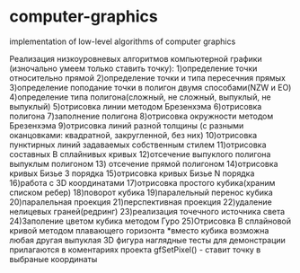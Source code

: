 # computer-graphics
implementation of low-level algorithms of computer graphics

Реализация низкоуровневых алгоритмов компьютерной графики (изночально умеем только ставить точку):
1)определение точки относительно прямой
2)определение точки и типа пересечния прямых
3)определение поподание точки в полигон двумя способами(NZW и EO)
4)определение типа полигона(сложный, не сложный, выпуклый, не выпуклый)
5)отрисовка линии методом Брезенхэма
6)отрисовка полигона
7)заполнение полигона
8)отрисовка окружности методом Брезенхэма
9)отрисовка линий разной толщины (с разными оканцовками: квадратной, закругленной, без них)
10)отрисовка пунктирных линий задаваемых собственным стилем
11)отрисовка составных B сплайнивых кривых
12)отсечение выпуклого полигона выпуклым полигоном
13) отсечение прямой полигоном
14)отрисовка кривых Бизье 3 порядка
15)отрисовка кривых Бизье N порядка
16)работа с 3D координатами
17)отрисовка простого кубика(храним списком ребер)
18)поворот кубика
19)паралельный перенос кубика
20)паралельная проекция
21)перспективная проекция
22)удаление нелицевых граней(редринг)
23)реализация точечного источника света
24)Заполение цветом кубика методом Гуро
25)Отрисовка B сплайновой кривой методом плавающего горизонта
*вместо кубика возможна любая другая выпуклая 3D фигура
наглядные тесты для демонстрации прилагаются в коментариях проекта
gfSetPixel() - ставит точку в выбраные координаты
